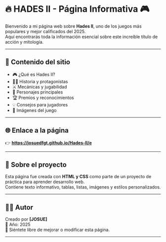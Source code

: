 # 🔥 HADES II - Página Informativa 🎮

Bienvenido a mi página web sobre **Hades II**, uno de los juegos más populares y mejor calificados del 2025.  
Aquí encontrarás toda la información esencial sobre este increíble título de acción y mitología.

---

## 📖 Contenido del sitio

- 🎮 ¿Qué es Hades II?  
- 🧙‍♀️ Historia y protagonistas  
- ⚔️ Mecánicas y jugabilidad  
- 👥 Personajes principales  
- 🏆 Premios y reconocimientos  
- 💡 Consejos para jugadores  
- 📸 Imágenes del juego  

---

## 🌐 Enlace a la página


👉 **https://josuedfgt.github.io/Hades-II/e**


---

## 🧠 Sobre el proyecto

Esta página fue creada con **HTML y CSS** como parte de un proyecto de práctica para aprender desarrollo web.  
Contiene texto informativo, tablas, listas, imágenes y estilos personalizados.

---

## 👨‍💻 Autor

Creado por **[JOSUE]**  
📅 Año: 2025  
💬 Siéntete libre de mejorar o modificar esta página.

---
